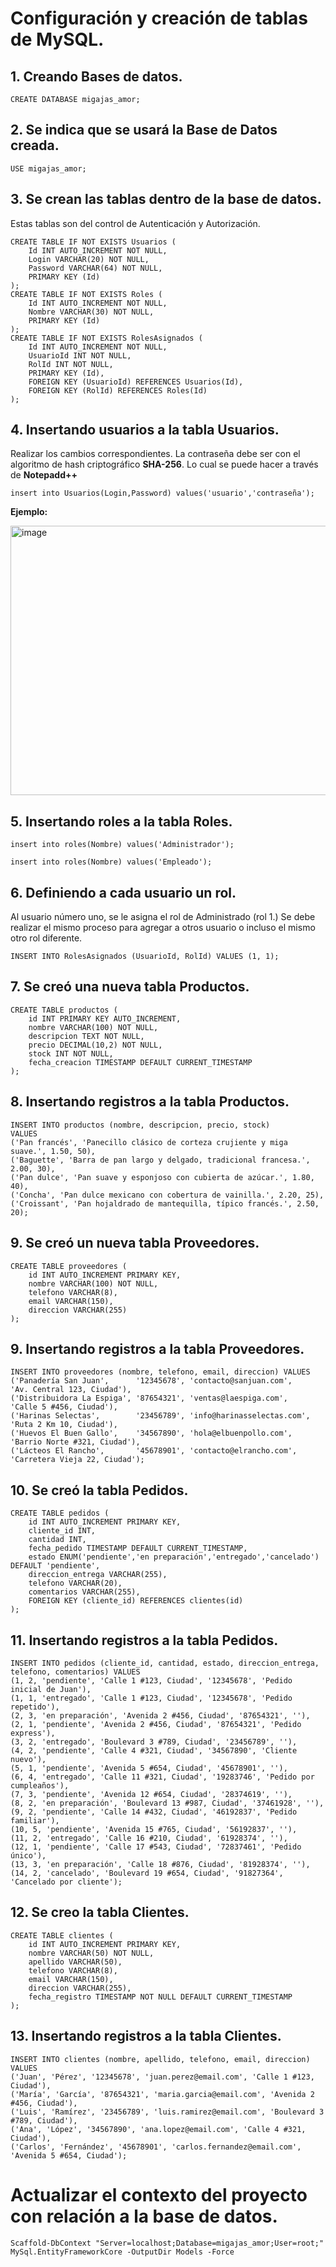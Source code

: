 # Configuración y creación de tablas de MySQL.

## 1. Creando Bases de datos.
```
CREATE DATABASE migajas_amor;
```
## 2. Se indica que se usará la Base de Datos creada.
```
USE migajas_amor;
```
## 3. Se crean las tablas dentro de la base de datos.
Estas tablas son del control de Autenticación y Autorización.
```
CREATE TABLE IF NOT EXISTS Usuarios (
    Id INT AUTO_INCREMENT NOT NULL,
    Login VARCHAR(20) NOT NULL,
    Password VARCHAR(64) NOT NULL,
    PRIMARY KEY (Id)
);
CREATE TABLE IF NOT EXISTS Roles (
    Id INT AUTO_INCREMENT NOT NULL,
    Nombre VARCHAR(30) NOT NULL,
    PRIMARY KEY (Id)
);
CREATE TABLE IF NOT EXISTS RolesAsignados (
    Id INT AUTO_INCREMENT NOT NULL,
    UsuarioId INT NOT NULL,
    RolId INT NOT NULL,
    PRIMARY KEY (Id),
    FOREIGN KEY (UsuarioId) REFERENCES Usuarios(Id),
    FOREIGN KEY (RolId) REFERENCES Roles(Id)
);
```
## 4. Insertando usuarios a la tabla Usuarios.
Realizar los cambios correspondientes.
La contraseña debe ser con el algoritmo de hash criptográfico **SHA-256**.
Lo cual se puede hacer a través de **Notepadd++**
```
insert into Usuarios(Login,Password) values('usuario','contraseña');
```
**Ejemplo:**

<img width="620" height="431" alt="image" src="https://github.com/user-attachments/assets/f88ecbbb-2535-44ba-8410-83ecab5617de" />

## 5. Insertando roles a la tabla Roles.
```
insert into roles(Nombre) values('Administrador');
```
```
insert into roles(Nombre) values('Empleado');
```
## 6. Definiendo a cada usuario un rol.
Al usuario número uno, se le asigna el rol de Administrado (rol 1.)
Se debe realizar el mismo proceso para agregar a otros usuario o incluso el mismo otro rol diferente.
```
INSERT INTO RolesAsignados (UsuarioId, RolId) VALUES (1, 1);
```
## 7. Se creó una nueva tabla Productos.
```
CREATE TABLE productos (
    id INT PRIMARY KEY AUTO_INCREMENT,
    nombre VARCHAR(100) NOT NULL,
    descripcion TEXT NOT NULL,
    precio DECIMAL(10,2) NOT NULL,
    stock INT NOT NULL,
    fecha_creacion TIMESTAMP DEFAULT CURRENT_TIMESTAMP
);
```
## 8. Insertando registros a la tabla Productos.
```
INSERT INTO productos (nombre, descripcion, precio, stock)
VALUES
('Pan francés', 'Panecillo clásico de corteza crujiente y miga suave.', 1.50, 50),
('Baguette', 'Barra de pan largo y delgado, tradicional francesa.', 2.00, 30),
('Pan dulce', 'Pan suave y esponjoso con cubierta de azúcar.', 1.80, 40),
('Concha', 'Pan dulce mexicano con cobertura de vainilla.', 2.20, 25),
('Croissant', 'Pan hojaldrado de mantequilla, típico francés.', 2.50, 20);
```
## 9. Se creó un nueva tabla Proveedores.
```
CREATE TABLE proveedores (
    id INT AUTO_INCREMENT PRIMARY KEY,
    nombre VARCHAR(100) NOT NULL,
    telefono VARCHAR(8),
    email VARCHAR(150),
    direccion VARCHAR(255)
);
```
## 9. Insertando registros a la tabla Proveedores.
```
INSERT INTO proveedores (nombre, telefono, email, direccion) VALUES
('Panadería San Juan',      '12345678', 'contacto@sanjuan.com',     'Av. Central 123, Ciudad'),
('Distribuidora La Espiga', '87654321', 'ventas@laespiga.com',      'Calle 5 #456, Ciudad'),
('Harinas Selectas',        '23456789', 'info@harinasselectas.com', 'Ruta 2 Km 10, Ciudad'),
('Huevos El Buen Gallo',    '34567890', 'hola@elbuenpollo.com',     'Barrio Norte #321, Ciudad'),
('Lácteos El Rancho',       '45678901', 'contacto@elrancho.com',    'Carretera Vieja 22, Ciudad');
```
## 10. Se creó la tabla Pedidos.
```
CREATE TABLE pedidos (
    id INT AUTO_INCREMENT PRIMARY KEY,
    cliente_id INT,
    cantidad INT,
    fecha_pedido TIMESTAMP DEFAULT CURRENT_TIMESTAMP,
    estado ENUM('pendiente','en preparación','entregado','cancelado') DEFAULT 'pendiente',
    direccion_entrega VARCHAR(255),
    telefono VARCHAR(20),
    comentarios VARCHAR(255),
    FOREIGN KEY (cliente_id) REFERENCES clientes(id)
);
```
## 11. Insertando registros a la tabla Pedidos.
```
INSERT INTO pedidos (cliente_id, cantidad, estado, direccion_entrega, telefono, comentarios) VALUES
(1, 2, 'pendiente', 'Calle 1 #123, Ciudad', '12345678', 'Pedido inicial de Juan'),
(1, 1, 'entregado', 'Calle 1 #123, Ciudad', '12345678', 'Pedido repetido'),
(2, 3, 'en preparación', 'Avenida 2 #456, Ciudad', '87654321', ''),
(2, 1, 'pendiente', 'Avenida 2 #456, Ciudad', '87654321', 'Pedido express'),
(3, 2, 'entregado', 'Boulevard 3 #789, Ciudad', '23456789', ''),
(4, 2, 'pendiente', 'Calle 4 #321, Ciudad', '34567890', 'Cliente nuevo'),
(5, 1, 'pendiente', 'Avenida 5 #654, Ciudad', '45678901', ''),
(6, 4, 'entregado', 'Calle 11 #321, Ciudad', '19283746', 'Pedido por cumpleaños'),
(7, 3, 'pendiente', 'Avenida 12 #654, Ciudad', '28374619', ''),
(8, 2, 'en preparación', 'Boulevard 13 #987, Ciudad', '37461928', ''),
(9, 2, 'pendiente', 'Calle 14 #432, Ciudad', '46192837', 'Pedido familiar'),
(10, 5, 'pendiente', 'Avenida 15 #765, Ciudad', '56192837', ''),
(11, 2, 'entregado', 'Calle 16 #210, Ciudad', '61928374', ''),
(12, 1, 'pendiente', 'Calle 17 #543, Ciudad', '72837461', 'Pedido único'),
(13, 3, 'en preparación', 'Calle 18 #876, Ciudad', '81928374', ''),
(14, 2, 'cancelado', 'Boulevard 19 #654, Ciudad', '91827364', 'Cancelado por cliente');
```
## 12. Se creo la tabla Clientes.
```
CREATE TABLE clientes (
    id INT AUTO_INCREMENT PRIMARY KEY,
    nombre VARCHAR(50) NOT NULL,
    apellido VARCHAR(50),
    telefono VARCHAR(8),
    email VARCHAR(150),
    direccion VARCHAR(255),
    fecha_registro TIMESTAMP NOT NULL DEFAULT CURRENT_TIMESTAMP
);
```
## 13. Insertando registros a la tabla Clientes.
```
INSERT INTO clientes (nombre, apellido, telefono, email, direccion)
VALUES
('Juan', 'Pérez', '12345678', 'juan.perez@email.com', 'Calle 1 #123, Ciudad'),
('María', 'García', '87654321', 'maria.garcia@email.com', 'Avenida 2 #456, Ciudad'),
('Luis', 'Ramírez', '23456789', 'luis.ramirez@email.com', 'Boulevard 3 #789, Ciudad'),
('Ana', 'López', '34567890', 'ana.lopez@email.com', 'Calle 4 #321, Ciudad'),
('Carlos', 'Fernández', '45678901', 'carlos.fernandez@email.com', 'Avenida 5 #654, Ciudad');
```

# Actualizar el contexto del proyecto con relación a la base de datos.

```
Scaffold-DbContext "Server=localhost;Database=migajas_amor;User=root;" MySql.EntityFrameworkCore -OutputDir Models -Force
```
